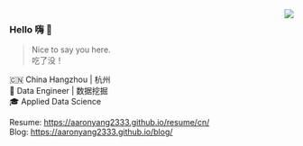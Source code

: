 <img align="right" src="https://github-readme-stats.vercel.app/api?username=AaronYang2333&show_icons=true&icon_color=805AD5&text_color=718096&bg_color=ffffff&hide_title=true" />

### Hello 嗨 :wave:

> Nice to say you here. <br>
> 吃了没！

:cn: China Hangzhou | 杭州<br>
:bookmark_tabs: Data Engineer | 数据挖掘<br>
:mortar_board: Applied Data Science<br>

Resume: https://aaronyang2333.github.io/resume/cn/ <br>
Blog: https://aaronyang2333.github.io/blog/ <br>